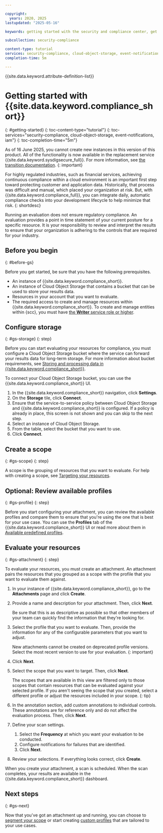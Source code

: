 ```yaml
---

copyright:
  years: 2020, 2025
lastupdated: "2025-05-16"

keywords: getting started with the security and compliance center, get started, security, compliance

subcollection: security-compliance

content-type: tutorial
services: security-compliance, cloud-object-storage, event-notifications, iam
completion-time: 5m

---
```


{{site.data.keyword.attribute-definition-list}}

# Getting started with {{site.data.keyword.compliance_short}}
{: #getting-started}
{: toc-content-type="tutorial"}
{: toc-services="security-compliance, cloud-object-storage, event-notifications, iam"}
{: toc-completion-time="5m"}


As of 16 June 2025, you cannot create new instances in this version of this product. All of the functionality is now available in the replacement service {{site.data.keyword.sysdigsecure_full}}. For more information, see [the transition documentation](/docs/security-compliance?topic=security-compliance-scc-transition). 
{: important}


For highly regulated industries, such as financial services, achieving continuous compliance within a cloud environment is an important first step toward protecting customer and application data. Historically, that process was difficult and manual, which placed your organization at risk. But, with {{site.data.keyword.compliance_full}}, you can integrate daily, automatic compliance checks into your development lifecycle to help minimize that risk.
{: shortdesc}


Running an evaluation does not ensure regulatory compliance. An evaluation provides a point in time statement of your current posture for a specific resource. It is your responsibility to review and interpret the results to ensure that your organization is adhering to the controls that are required for your industry.

## Before you begin
{: #before-gs}

Before you get started, be sure that you have the following prerequisites.

* An instance of {{site.data.keyword.compliance_short}}.
* An instance of Cloud Object Storage that contains a bucket that can be used to store your results data.
* Resources in your account that you want to evaluate.
* The required access to create and manage resources within {{site.data.keyword.compliance_short}}. To create and manage entities within {scc}, you must have [the **Writer** service role or higher](/docs/security-compliance?topic=security-compliance-access-management). 


## Configure storage
{: #gs-storage}
{: step}

Before you can start evaluating your resources for compliance, you must configure a Cloud Object Storage bucket where the service can forward your results data for long-term storage. For more information about bucket requirements, see [Storing and processing data in {{site.data.keyword.compliance_short}}](/docs/security-compliance?topic=security-compliance-storage).

To connect your Cloud Object Storage bucket, you can use the {{site.data.keyword.compliance_short}} UI.

1. In the {{site.data.keyword.compliance_short}} navigation, click **Settings**.
2. On the **Storage** tile, click **Connect**.
3. Ensure that the service-to-service policy between Cloud Object Storage and {{site.data.keyword.compliance_short}} is configured. If a policy is already in place, this screen is not shown and you can skip to the next step. 
4. Select an instance of Cloud Object Storage.
5. From the table, select the bucket that you want to use.
6. Click **Connect**.

## Create a scope
{: #gs-scope}
{: step}

A scope is the grouping of resources that you want to evaluate. For help with creating a scope, see [Targeting your resources](/docs/security-compliance?topic=security-compliance-scopes).

## Optional: Review available profiles
{: #gs-profile}
{: step}

Before you start configuring your attachment, you can review the available profiles and compare them to ensure that you're using the one that is best for your use case. You can use the **Profiles** tab of the {{site.data.keyword.compliance_short}} UI or read more about them in [Available predefined profiles](/docs/security-compliance?topic=security-compliance-predefined-profiles).

## Evaluate your resources
{: #gs-attachment}
{: step}

To evaluate your resources, you must create an attachment. An attachment pairs the resources that you grouped as a scope with the profile that you want to evaluate them against.

1. In your instance of {{site.data.keyword.compliance_short}}, go to the **Attachments** page and click **Create**.
2. Provide a name and description for your attachment. Then, click **Next**.
   
   Be sure that this is as descriptive as possible so that other members of your team can quickly find the information that they're looking for.

3. Select the profile that you want to evaluate. Then, provide the information for any of the configurable parameters that you want to adjust.

   New attachments cannot be created on deprecated profile versions. Select the most recent version to use for your evaluation.
   {: important}

4. Click **Next**.
5. Select the scope that you want to target. Then, click **Next**.

   The scopes that are available in this view are filtered only to those scopes that contain resources that can be evaluated against your selected profile. If you aren't seeing the scope that you created, select a different profile or adjust the resources included in your scope.
   {: tip}

6. In the annotation section, add custom annotations to individual controls. These annotations are for reference only and do not affect the evaluation process. Then, click **Next**.

7. Define your scan settings.

   1. Select the **Frequency** at which you want your evaluation to be conducted.
   2. Configure notifications for failures that are identified.
   3. Click **Next**.

8. Review your selections. If everything looks correct, click **Create**.

When you create your attachment, a scan is scheduled. When the scan completes, your results are available in the {{site.data.keyword.compliance_short}} dashboard.

## Next steps
{: #gs-next}

Now that you've got an attachment up and running, you can choose to [segment your scope](/docs/security-compliance?topic=security-compliance-subscopes) or start creating [custom profiles](/docs/security-compliance?topic=security-compliance-build-custom-profiles) that are tailored to your use cases.
